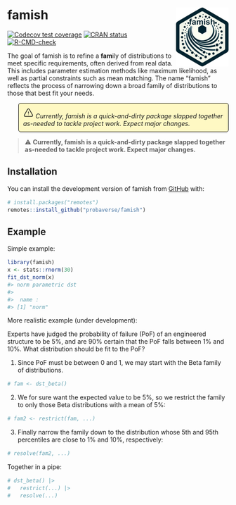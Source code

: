
<!-- README.md is generated from README.Rmd. Please edit that file -->

# famish <img src="man/figures/logo.png" align="right" height="134" alt="" />

<!-- badges: start -->

[![Codecov test
coverage](https://codecov.io/gh/probaverse/famish/branch/main/graph/badge.svg)](https://app.codecov.io/gh/probaverse/famish?branch=main)
[![CRAN
status](https://www.r-pkg.org/badges/version/famish)](https://CRAN.R-project.org/package=famish)
[![R-CMD-check](https://github.com/probaverse/famish/actions/workflows/R-CMD-check.yaml/badge.svg)](https://github.com/probaverse/famish/actions/workflows/R-CMD-check.yaml)
<!-- badges: end -->

<style>
p.comment {
background-color: #FEF8C3;
padding: 10px;
border: 1px solid black;
margin-left: 25px;
border-radius: 5px;
font-style: italic;
}

</style>

The goal of famish is to refine a **fam**ily of distributions to meet
specific requirements, often derived from real data. This includes
parameter estimation methods like maximum likelihood, as well as partial
constraints such as mean matching. The name “famish” reflects the
process of narrowing down a broad family of distributions to those that
best fit your needs.

<p class="comment">
<svg height="24" xmlns="http://www.w3.org/2000/svg" viewBox="0 0 24 24">
<path fill="none" stroke="currentColor" stroke-linecap="round" stroke-linejoin="round" stroke-width="1.5" d="M12 9v3.75m-9.303 3.376c-.866 1.5.217 3.374 1.948 3.374h14.71c1.73 0 2.813-1.874 1.948-3.374L13.949 3.378c-.866-1.5-3.032-1.5-3.898 0zM12 15.75h.007v.008H12z"/>
</svg>
Currently, famish is a quick-and-dirty package slapped together
as-needed to tackle project work. Expect major changes.
</p>

> ⚠️ **Currently, famish is a quick-and-dirty package slapped together
> as-needed to tackle project work. Expect major changes.**

## Installation

You can install the development version of famish from
[GitHub](https://github.com/) with:

``` r
# install.packages("remotes")
remotes::install_github("probaverse/famish")
```

## Example

Simple example:

``` r
library(famish)
x <- stats::rnorm(30)
fit_dst_norm(x)
#> norm parametric dst
#> 
#>  name :
#> [1] "norm"
```

More realistic example (under development):

Experts have judged the probability of failure (PoF) of an engineered
structure to be 5%, and are 90% certain that the PoF falls between 1%
and 10%. What distribution should be fit to the PoF?

1.  Since PoF must be between 0 and 1, we may start with the Beta family
    of distributions.

``` r
# fam <- dst_beta()
```

2.  We for sure want the expected value to be 5%, so we restrict the
    family to only those Beta distributions with a mean of 5%:

``` r
# fam2 <- restrict(fam, ...)
```

3.  Finally narrow the family down to the distribution whose 5th and
    95th percentiles are close to 1% and 10%, respectively:

``` r
# resolve(fam2, ...)
```

Together in a pipe:

``` r
# dst_beta() |> 
#   restrict(...) |>
#   resolve(...)
```

